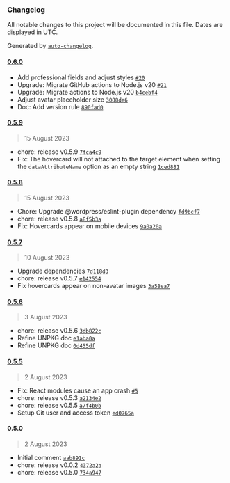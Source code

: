 ### Changelog

All notable changes to this project will be documented in this file. Dates are displayed in UTC.

Generated by [`auto-changelog`](https://github.com/CookPete/auto-changelog).

#### [0.6.0](https://github.com/gravatar/hovercards/compare/0.5.9...0.6.0)

- Add professional fields and adjust styles [`#20`](https://github.com/gravatar/hovercards/pull/20)
- Upgrade: Migrate GitHub actions to Node.js v20 [`#21`](https://github.com/gravatar/hovercards/pull/21)
- Upgrade: Migrate actions to Node.js v20 [`b4cebf4`](https://github.com/gravatar/hovercards/commit/b4cebf45a6f69deefe301ffa9447a4c2087d81d5)
- Adjust avatar placeholder size [`3088de6`](https://github.com/gravatar/hovercards/commit/3088de62c5f4dc315c974a8ff9bbff57a17f1de4)
- Doc: Add version rule [`890fad0`](https://github.com/gravatar/hovercards/commit/890fad0b85f464a447ea3270c3a1a2ae6e1bec02)

#### [0.5.9](https://github.com/gravatar/hovercards/compare/0.5.8...0.5.9)

> 15 August 2023

- chore: release v0.5.9 [`7fca4c9`](https://github.com/gravatar/hovercards/commit/7fca4c9d5de3559f886ae23b22d464185b03537c)
- Fix: The hovercard will not attached to the target element when setting the `dataAttributeName` option as an empty string [`1ced881`](https://github.com/gravatar/hovercards/commit/1ced88172aac7d47c0c114c40e1c8a3635306727)

#### [0.5.8](https://github.com/gravatar/hovercards/compare/0.5.7...0.5.8)

> 15 August 2023

- Chore: Upgrade @wordpress/eslint-plugin dependency [`fd9bcf7`](https://github.com/gravatar/hovercards/commit/fd9bcf7a0df88a8552aaae999601938695d9110c)
- chore: release v0.5.8 [`a8f5b3a`](https://github.com/gravatar/hovercards/commit/a8f5b3ac8c91640373477657dd91f9cd11bef111)
- Fix: Hovercards appear on mobile devices [`9a0a20a`](https://github.com/gravatar/hovercards/commit/9a0a20ae58e8457cbc9e157819f1d0c754c9e2e3)

#### [0.5.7](https://github.com/gravatar/hovercards/compare/0.5.6...0.5.7)

> 10 August 2023

- Upgrade dependencies [`7d118d3`](https://github.com/gravatar/hovercards/commit/7d118d329b6539c253c69d5cfa45d221430a4bd4)
- chore: release v0.5.7 [`e142554`](https://github.com/gravatar/hovercards/commit/e1425542d3f74efb54276dde98a2658f1c46caa8)
- Fix hovercards appear on non-avatar images [`3a58ea7`](https://github.com/gravatar/hovercards/commit/3a58ea79c6eed574138e19e330db96b4d3a8f49f)

#### [0.5.6](https://github.com/gravatar/hovercards/compare/0.5.5...0.5.6)

> 3 August 2023

- chore: release v0.5.6 [`3db822c`](https://github.com/gravatar/hovercards/commit/3db822cb37ccd9c7a4f750ea3b1d692f8efc0298)
- Refine UNPKG doc [`e1aba0a`](https://github.com/gravatar/hovercards/commit/e1aba0affa406ea7f7978eac9ec4aacbcc55746c)
- Refine UNPKG doc [`0d455df`](https://github.com/gravatar/hovercards/commit/0d455df4243c3d702777bd727e4d50401d75ce37)

#### [0.5.5](https://github.com/gravatar/hovercards/compare/0.5.0...0.5.5)

> 2 August 2023

- Fix: React modules cause an app crash [`#5`](https://github.com/gravatar/hovercards/pull/5)
- chore: release v0.5.3 [`a2134e2`](https://github.com/gravatar/hovercards/commit/a2134e29bbfe582acaf6771eb99995b6d2070c7f)
- chore: release v0.5.5 [`a7f4b0b`](https://github.com/gravatar/hovercards/commit/a7f4b0b2d60b8016e2e4a1db3d4e5a9e9a6a8391)
- Setup Git user and access token [`ed0765a`](https://github.com/gravatar/hovercards/commit/ed0765acd2647b775c3948a703b57e277d613995)

#### 0.5.0

> 2 August 2023

- Initial comment [`aab891c`](https://github.com/gravatar/hovercards/commit/aab891cedaed60439200bb776a8158d38a8ca045)
- chore: release v0.0.2 [`4372a2a`](https://github.com/gravatar/hovercards/commit/4372a2ac6240448c530c8c61b288e369e6e9facd)
- chore: release v0.5.0 [`734a947`](https://github.com/gravatar/hovercards/commit/734a9478994a3e52d3b14793c8c41272cc26e7b6)
